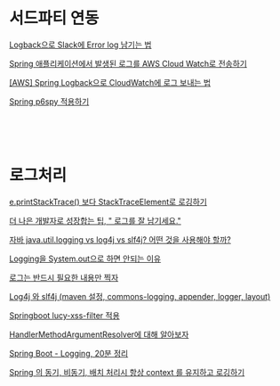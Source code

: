 


# 서드파티 연동

[Logback으로 Slack에 Error log 남기는 법](https://devlog-wjdrbs96.tistory.com/327)
<br/>

[Spring 애플리케이션에서 발생된 로그를 AWS Cloud Watch로 전송하기](https://kim-jong-hyun.tistory.com/111)
<br/>

[[AWS] Spring Logback으로 CloudWatch에 로그 보내는 법](https://devlog-wjdrbs96.tistory.com/329)
<br/>

[Spring p6spy 적용하기](https://backtony.github.io/spring/2021-08-13-spring-log-1/)

[]()
<br/>

[]()
<br/>



# 로그처리

[e.printStackTrace() 보다 StackTraceElement로 로깅하기](https://kim-jong-hyun.tistory.com/112?category=910543)
<br/>

[더 나은 개발자로 성장합는 팁, " 로그를 잘 남기세요."](https://www.youtube.com/watch?v=HxzlJWMcHng&t=671s&ab_channel=%EB%B0%B1%EA%B8%B0%EC%84%A0)
<br/>

[자바 java.util.logging vs log4j vs slf4j? 어떤 것을 사용해야 할까?](https://www.fwantastic.com/2019/12/javautillogging-vs-log4j-vs-slf4j.html)
<br/>

[Logging을 System.out으로 하면 안되는 이유](https://blog.silentsoft.org/archives/13)


[로그는 반드시 필요한 내용만 찍자](https://yangbongsoo.gitbook.io/study/undefined/log)

[Log4j 와 slf4j (maven 설정, commons-logging, appender, logger, layout)](https://sjh836.tistory.com/161?category=680970)

[Springboot lucy-xss-filter 적용](https://yg1110.tistory.com/10)

[HandlerMethodArgumentResolver에 대해 알아보자](https://cbw1030.tistory.com/337?category=1067183)

[Spring Boot - Logging, 20분 정리](https://www.sangkon.com/hands-on-springboot-logging/)

[Spring 의 동기, 비동기, 배치 처리시 항상 context 를 유지하고 로깅하기](https://blog.gangnamunni.com/post/mdc-context-task-decorator/)

[]()